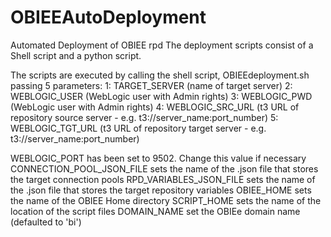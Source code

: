 # OBIEEAutoDeployment
Automated Deployment of OBIEE rpd
The deployment scripts consist of a Shell script and a python script.

The scripts are executed by calling the shell script, OBIEEdeployment.sh passing 5 parameters:
1:  TARGET_SERVER (name of target server)
2:  WEBLOGIC_USER (WebLogic user with Admin rights)
3:  WEBLOGIC_PWD  (WebLogic user with Admin rights)
4:  WEBLOGIC_SRC_URL  (t3 URL of repository source server - e.g. t3://server_name:port_number)
5:  WEBLOGIC_TGT_URL  (t3 URL of repository target server - e.g. t3://server_name:port_number)

WEBLOGIC_PORT has been set to 9502. Change this value if necessary
CONNECTION_POOL_JSON_FILE sets the name of the .json file that stores the target connection pools
RPD_VARIABLES_JSON_FILE sets the name of the .json file that stores the target repository variables
OBIEE_HOME sets the name of the OBIEE Home directory
SCRIPT_HOME sets the name of the location of the script files
DOMAIN_NAME set the OBIEe domain name (defaulted to 'bi')
